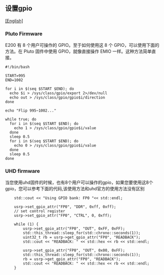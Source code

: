 ## 设置gpio

[[English]](../../../../device_and_usage_manual/ANTSDR_E_Series_Module/ANTSDR_E200_Reference_Manual/set_gpio.html)


### Pluto Firmware
E200 有 8 个用户可操作的 GPIO。至于如何使用这 8 个 GPIO，可以使用下面的方法。在 Pluto 固件中使用 GPIO，就像直接操作 EMIO 一样。这种方法简单直接。
```
#!/bin/bash

START=995
END=1002

for i in $(seq $START $END); do
  echo $i > /sys/class/gpio/export 2>/dev/null
  echo out > /sys/class/gpio/gpio$i/direction
done

echo "Flip 995~1002..."

while true; do
  for i in $(seq $START $END); do
    echo 1 > /sys/class/gpio/gpio$i/value
  done
  sleep 0.5
  for i in $(seq $START $END); do
    echo 0 > /sys/class/gpio/gpio$i/value
  done
  sleep 0.5
done
```
### UHD firmware
当您使用uhd固件的时候，也有8个用户可以操作的gpio，如果您要使用这8个gpio，您可以参考下面的代码,该使用方法和uhd官方的使用方法没有区别
```
    std::cout << "Using GPIO bank: FP0 "<< std::endl;

    usrp->set_gpio_attr("FP0", "DDR", 0xff, 0xff); 
    // set control register 
    usrp->set_gpio_attr("FP0", "CTRL", 0, 0xff);   

    while (1) {
        usrp->set_gpio_attr("FP0", "OUT", 0xFF, 0xFF);  
        std::this_thread::sleep_for(std::chrono::seconds(1));
        uint32_t rb = usrp->get_gpio_attr("FP0", "READBACK");
        std::cout << "READBACK: " << std::hex << rb << std::endl;

        usrp->set_gpio_attr("FP0", "OUT", 0x00, 0xFF); 
        std::this_thread::sleep_for(std::chrono::seconds(1));
        rb = usrp->get_gpio_attr("FP0", "READBACK");
        std::cout << "READBACK: " << std::hex << rb << std::endl;
    }
```